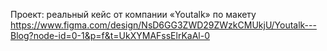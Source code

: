 Проект: реальный кейс от компании «Youtalk» по макету https://www.figma.com/design/NsD6GG3ZWD29ZWzkCMUkjU/Youtalk---Blog?node-id=0-1&p=f&t=UkXYMAFssElrKaAl-0
